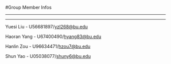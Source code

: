 #Group Member Infos
___________________________________________________________________________________________________________
___________________________________________________________________________________________________________

Yuesi Liu - U56681897/yzl268@bu.edu

Haoran Yang - U67400490/hyang83@bu.edu

Hanlin Zou - U96634471/hzou7@bu.edu

Shun Yao - U05038077/shuny6@bu.edu

